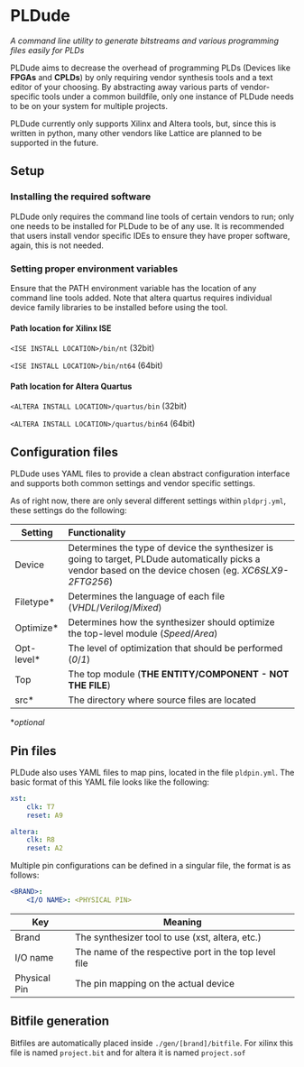 # PLDude
_A command line utility to generate bitstreams and various programming files easily for PLDs_

PLDude aims to decrease the overhead of programming PLDs (Devices like **FPGAs** and **CPLDs**) by only requiring
vendor synthesis tools and a text editor of your choosing. By abstracting away various parts of vendor-specific
tools under a common buildfile, only one instance of PLDude needs to be on your system for multiple projects.

PLDude currently only supports Xilinx and Altera tools, but, since this is written in python, many other vendors
like Lattice are planned to be supported in the future.

## Setup

### Installing the required software
PLDude only requires the command line tools of certain vendors to run; only one needs to be installed for PLDude to
be of any use. It is recommended that users install vendor specific IDEs to ensure they have proper software, again,
this is not needed.

### Setting proper environment variables
Ensure that the PATH environment variable has the location of any command line tools added. Note that altera quartus
requires individual device family libraries to be installed before using the tool.

#### Path location for Xilinx ISE
`<ISE INSTALL LOCATION>/bin/nt` (32bit)

`<ISE INSTALL LOCATION>/bin/nt64` (64bit)

#### Path location for Altera Quartus
`<ALTERA INSTALL LOCATION>/quartus/bin` (32bit)

`<ALTERA INSTALL LOCATION>/quartus/bin64` (64bit)

## Configuration files

PLDude uses YAML files to provide a clean abstract configuration interface and supports both common settings and
vendor specific settings. 

As of right now, there are only several different settings within `pldprj.yml`, these settings do the following:

Setting   | Functionality
----------|:--------------
Device    |Determines the type of device the synthesizer is going to target, PLDude automatically picks a vendor based on the device chosen (eg. *XC6SLX9-2FTG256*)
Filetype* |Determines the language of each file (*VHDL*/*Verilog*/*Mixed*)
Optimize* |Determines how the synthesizer should optimize the top-level module (*Speed*/*Area*)
Opt-level*|The level of optimization that should be performed (*0*/*1*)
Top       |The top module (**THE ENTITY/COMPONENT - NOT THE FILE**)
src*      |The directory where source files are located

**optional*

## Pin files

PLDude also uses YAML files to map pins, located in the file `pldpin.yml`. The basic format of this YAML file looks
like the following:
```yml
xst:
    clk: T7
    reset: A9

altera:
    clk: R8
    reset: A2
```

Multiple pin configurations can be defined in a singular file, the format is as follows:
```yml
<BRAND>:
    <I/O NAME>: <PHYSICAL PIN>
```

Key         |Meaning
------------|---------
Brand       |The synthesizer tool to use (xst, altera, etc.)
I/O name    |The name of the respective port in the top level file
Physical Pin|The pin mapping on the actual device

## Bitfile generation
Bitfiles are automatically placed inside `./gen/[brand]/bitfile`. For xilinx this file is named `project.bit` and
for altera it is named `project.sof`